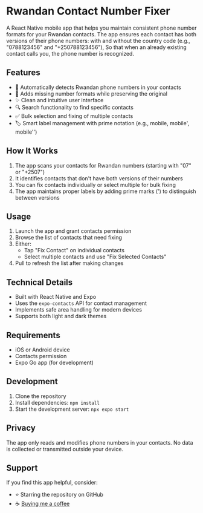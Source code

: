 # Rwandan Contact Number Fixer

A React Native mobile app that helps you maintain consistent phone number formats for your Rwandan contacts. The app ensures each contact has both versions of their phone numbers: with and without the country code (e.g., "0788123456" and "+250788123456"), So that when an already existing contact calls you, the phone number is recognized.

## Features

- 📱 Automatically detects Rwandan phone numbers in your contacts
- 🔄 Adds missing number formats while preserving the original
- ✨ Clean and intuitive user interface
- 🔍 Search functionality to find specific contacts
- ✅ Bulk selection and fixing of multiple contacts
- 🏷️ Smart label management with prime notation (e.g., mobile, mobile', mobile'')

## How It Works

1. The app scans your contacts for Rwandan numbers (starting with "07" or "+2507")
2. It identifies contacts that don't have both versions of their numbers
3. You can fix contacts individually or select multiple for bulk fixing
4. The app maintains proper labels by adding prime marks (') to distinguish between versions

## Usage

1. Launch the app and grant contacts permission
2. Browse the list of contacts that need fixing
3. Either:
   - Tap "Fix Contact" on individual contacts
   - Select multiple contacts and use "Fix Selected Contacts"
4. Pull to refresh the list after making changes

## Technical Details

- Built with React Native and Expo
- Uses the `expo-contacts` API for contact management
- Implements safe area handling for modern devices
- Supports both light and dark themes

## Requirements

- iOS or Android device
- Contacts permission
- Expo Go app (for development)

## Development

1. Clone the repository
2. Install dependencies: `npm install`
3. Start the development server: `npx expo start`

## Privacy

The app only reads and modifies phone numbers in your contacts. No data is collected or transmitted outside your device.

## Support

If you find this app helpful, consider:

- ⭐ Starring the repository on GitHub
- ☕ [Buying me a coffee](https://www.buymeacoffee.com/ivainqueur)
